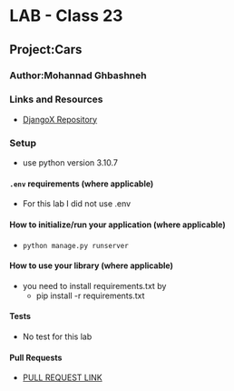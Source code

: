 # LAB - Class 23

## Project:Cars 

### Author:Mohannad Ghbashneh

### Links and Resources
- [DjangoX Repository ](https://github.com/wsvincent/djangox)


### Setup
- use python version 3.10.7

#### `.env` requirements (where applicable)
- For this lab I did not use .env 

#### How to initialize/run your application (where applicable)

- `python manage.py runserver` 

#### How to use your library (where applicable)
- you need to install requirements.txt by 
    - pip install -r requirements.txt


#### Tests
- No test for this lab 
#### Pull Requests
- [PULL REQUEST LINK]()